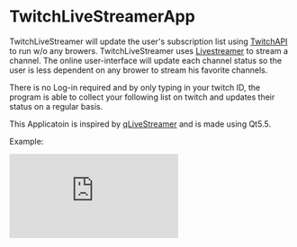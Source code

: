# TwitchLiveStreamerApp

TwitchLiveStreamer will update the user's subscription list using [TwitchAPI] to run w/o any browers. TwitchLiveStreamer uses [Livestreamer] to stream a channel. The online user-interface will update each channel status so the user is less dependent on any brower to stream his favorite channels.  

There is no Log-in required and by only typing in your twitch ID, the program is able to collect your following list on twitch and updates their status on a regular basis.

This Applicatoin is inspired by [qLiveStreamer] and is made using Qt5.5.

Example:


[Livestreamer]: <https://github.com/chrippa/livestreamer>
[TwitchAPI]:<https://github.com/justintv/Twitch-API>
[qLiveStreamer]: <https://github.com/Hyperz/qLiveStreamer>
![alt tag](https://github.com/pomidi/TwitchLivestreamer/blob/master/README.md)
